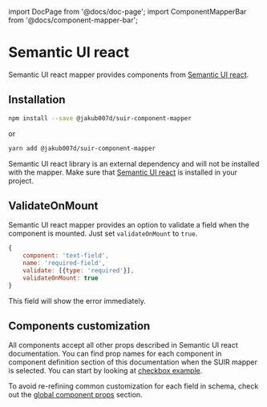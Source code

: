 import DocPage from '@docs/doc-page';
import ComponentMapperBar from '@docs/component-mapper-bar';

<DocPage>

# Semantic UI react

<ComponentMapperBar prefix="suir" href="https://react.semantic-ui.com/" />

Semantic UI react mapper provides components from [Semantic UI react](https://react.semantic-ui.com/).

## Installation

```bash
npm install --save @jakub007d/suir-component-mapper
```
or
```bash
yarn add @jakub007d/suir-component-mapper
```

Semantic UI react library is an external dependency and will not be installed with the mapper. Make sure that [Semantic UI react](https://react.semantic-ui.com/usage) is installed in your project.

## ValidateOnMount

Semantic UI react mapper provides an option to validate a field when the component is mounted. Just set `validateOnMount` to `true`.

```jsx
{
    component: 'text-field',
    name: 'required-field',
    validate: [{type: 'required'}],
    validateOnMount: true
}
```

This field will show the error immediately.

## Components customization
All components accept all other props described in Semantic UI react documentation. You can find prop names for each component in component definition section of this documentation when the SUIR mapper is selected. You can start by looking at [checkbox example](/provided-mappers/checkbox?mapper=suir).

To avoid re-refining common customization for each field in schema, check out the [global component props](/mappers/global-component-props) section.

</DocPage>
